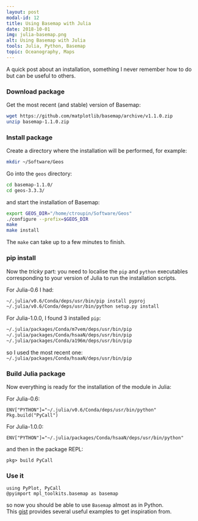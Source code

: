 ```yaml
---
layout: post
modal-id: 12
title: Using Basemap with Julia
date: 2018-10-01
img: julia-basemap.png
alt: Using Basemap with Julia
tools: Julia, Python, Basemap
topic: Oceanography, Maps
---
```


A quick post about an installation, something I never remember how to do but can be useful
to others.

### Download package
Get the most recent (and stable) version of Basemap:
```bash
wget https://github.com/matplotlib/basemap/archive/v1.1.0.zip
unzip basemap-1.1.0.zip
```

### Install package
Create a directory where the installation will be performed, for example:
```bash
mkdir ~/Software/Geos
```
Go into the `geos` directory:
```bash
cd basemap-1.1.0/
cd geos-3.3.3/
```
and start the installation of Basemap:
```bash
export GEOS_DIR="/home/ctroupin/Software/Geos"
./configure --prefix=$GEOS_DIR
make
make install
```
The `make` can take up to a few minutes to finish.

### pip install
Now the *tricky* part: you need to localise the `pip` and `python` executables
corresponding to your version of Julia to run the installation scripts.      

For Julia-0.6 I had:
```bash
~/.julia/v0.6/Conda/deps/usr/bin/pip install pyproj
~/.julia/v0.6/Conda/deps/usr/bin/python setup.py install
```

For Julia-1.0.0, I found 3 installed `pip`:
```bash
~/.julia/packages/Conda/m7vem/deps/usr/bin/pip
~/.julia/packages/Conda/hsaaN/deps/usr/bin/pip
~/.julia/packages/Conda/a196m/deps/usr/bin/pip
```
so I used the most recent one: `~/.julia/packages/Conda/hsaaN/deps/usr/bin/pip`

### Build Julia package
Now everything is ready for the installation of the module in Julia:

For Julia-0.6:
```julia-repl
ENV["PYTHON"]="~/.julia/v0.6/Conda/deps/usr/bin/python"
Pkg.build("PyCall")
```
For Julia-1.0.0:
```julia-repl
ENV["PYTHON"]="~/.julia/packages/Conda/hsaaN/deps/usr/bin/python"
```
and then in the package REPL:
```
pkg> build PyCall
```

### Use it
```julia-repl
using PyPlot, PyCall
@pyimport mpl_toolkits.basemap as basemap
```
so now you should be able to use `Basemap` almost as in Python.    
This [gist](https://gist.github.com/jpwspicer/bd738886467c56c5d029) provides several useful
examples to get inspiration from.

